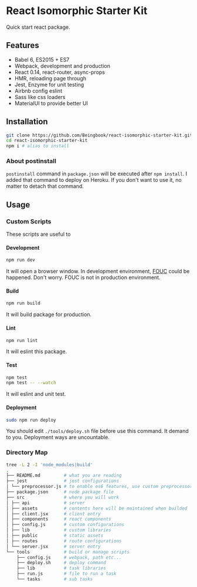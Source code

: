 # React Isomorphic Starter Kit

Quick start react package.

## Features

* Babel 6, ES2015 + ES7
* Webpack, development and production
* React 0.14, react-router, async-props
* HMR, reloading page through
* Jest, Enzyme for unit testing
* Airbnb config eslint
* Sass like css loaders
* MaterialUI to provide better UI

## Installation

```sh
git clone https://github.com/Beingbook/react-isomorphic-starter-kit.git
cd react-isomorphic-starter-kit
npm i # alias to install
```

### About postinstall

`postinstall` command in `package.json` will be executed after `npm install`.
I added that command to deploy on Heroku.
If you don't want to use it, no matter to detach that command.

## Usage

### Custom Scripts

These scripts are useful to

#### Development

```sh
npm run dev
```

It will open a browser window.
In development environment, [FOUC](https://en.wikipedia.org/wiki/Flash_of_unstyled_content) could be happened.
Don't worry. FOUC is not in production environment.

#### Build

```sh
npm run build
```

It will build package for production.

#### Lint

```sh
npm run lint
```

It will eslint this package.

#### Test

```sh
npm test
npm test -- --watch
```

It will eslint and unit test.

#### Deployment

```sh
sudo npm run deploy
```

You should edit `./tools/deploy.sh` file before use this command.
It demand to you.
Deployment ways are uncountable.

### Directory Map

```sh
tree -L 2 -I 'node_modules|build'
.
├── README.md         # what you are reading
├── jest              # jest configurations
│ └── preprocessor.js # to enable es6 features, use custom preprocessor
├── package.json      # node package file
├── src               # where you will work
│ ├── api             # server
│ ├── assets          # contents here will be maintained when builded
│ ├── client.jsx      # client entry
│ ├── components      # react components
│ ├── config.js       # custom configurations
│ ├── lib             # custom libraries
│ ├── public          # static assets
│ ├── routes          # route configurations
│ └── server.jsx      # server entry
└── tools             # build or manage scripts
    ├── config.js     # webpack, path etc...
    ├── deploy.sh     # deploy command
    ├── lib           # task libraries
    ├── run.js        # file to run a task
    └── tasks         # sub tasks
```
